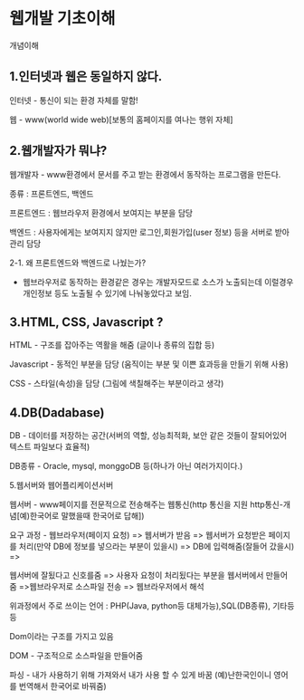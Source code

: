 웹개발 기초이해
=

개념이해

1.인터넷과 웹은 동일하지 않다.
----------------

인터넷 - 통신이 되는 환경 자체를 말함!

웹 - www(world wide web)[보통의 홈페이지를 여나는 행위 자체]

2.웹개발자가 뭐냐?
----------------

웹개발자 - www환경에서 문서를 주고 받는 환경에서 동작하는 프로그램을 만든다.

종류 : 프론트엔드, 백엔드

프론트엔드 : 웹브라우저 환경에서 보여지는 부분을 담당

백엔드 : 사용자에게는 보여지지 않지만 로그인,회원가입(user 정보) 등을 서버로 받아 관리 담당

2-1. 왜 프론트엔드와 백엔드로 나눴는가?

- 웹브라우저로 동작하는 환경같은 경우는 개발자모드로 소스가 노출되는데 이럴경우 개인정보 등도 노출될 수 있기에 나눠놓았다고 보임.

3.HTML, CSS, Javascript ?
----------------

HTML - 구조를 잡아주는 역활을 해줌 (글이나 종류의 집합 등)

Javascript - 동적인 부분을 담당 (움직이는 부분 및 이쁜 효과등을 만들기 위해 사용)

CSS - 스타일(속성)을 담당 (그림에 색칠해주는 부분이라고 생각)

4.DB(Dadabase)
----------------

DB - 데이터를 저장하는 공간(서버의 역할, 성능최적화, 보안 같은 것들이 잘되어있어 텍스트 파일보다 효율적)

DB종류 - Oracle, mysql, monggoDB 등(하나가 아닌 여러가지이다.)  

5.웹서버와 웹어플리케이션서버

웹서버 - www페이지를 전문적으로 전송해주는 웹통신(http 통신을 지원 http통신-개념[예)한국어로 말했을때 한국어로 답해])

요구 과정 - 웹브라우저(페이지 요청) => 웹서버가 받음 => 웹서버가 요청받은 페이지를 처리(만약 DB에 정보를 넣으라는 부분이 있을시) => DB에 입력해줌(잘들어 갔을시) => 

웹서버에 잘됬다고 신호를줌 => 사용자 요청이 처리됬다는 부분을 웹서버에서 만들어줌 =>웹브라우저로 소스파일 전송 => 웹브라우저에서 해석

위과정에서 주로 쓰이는 언어 : PHP(Java, python등 대체가능),SQL(DB종류), 기타등등 

Dom이라는 구조를 가지고 있음

DOM - 구조적으로 소스파일을 만들어줌

파싱 - 내가 사용하기 위해 가져와서 내가 사용 할 수 있게 바꿈 (예)난한국인이니 영어를 번역해서 한국어로 바꿔줌)
